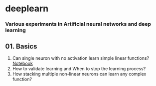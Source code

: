 # deeplearn
### Various experiments in Artificial neural networks and deep learning

## 01. **Basics**
1. Can single neuron with no activation learn simple linear functions? [Notebook](./../1_neuron_guessing_linear_functions.ipynb)
2. How to validate learning and When to stop the learning process?
3. How stacking multiple non-linear neurons can learn any complex function?
